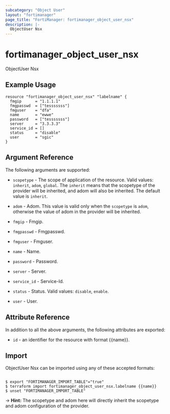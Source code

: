 ```yaml
---
subcategory: "Object User"
layout: "fortimanager"
page_title: "FortiManager: fortimanager_object_user_nsx"
description: |-
  ObjectUser Nsx
---
```


# fortimanager_object_user_nsx
ObjectUser Nsx

## Example Usage

```hcl
resource "fortimanager_object_user_nsx" "labelname" {
  fmgip      = "1.1.1.1"
  fmgpasswd  = ["tesssssss"]
  fmguser    = "dfa"
  name       = "ewwe"
  password   = ["tesssssss"]
  server     = "3.3.3.3"
  service_id = []
  status     = "disable"
  user       = "sgic"
}
```

## Argument Reference


The following arguments are supported:

* `scopetype` - The scope of application of the resource. Valid values: `inherit`, `adom`, `global`. The `inherit` means that the scopetype of the provider will be inherited, and adom will also be inherited. The default value is `inherit`.
* `adom` - Adom. This value is valid only when the `scopetype` is `adom`, otherwise the value of adom in the provider will be inherited.

* `fmgip` - Fmgip.
* `fmgpasswd` - Fmgpasswd.
* `fmguser` - Fmguser.
* `name` - Name.
* `password` - Password.
* `server` - Server.
* `service_id` - Service-Id.
* `status` - Status. Valid values: `disable`, `enable`.

* `user` - User.


## Attribute Reference

In addition to all the above arguments, the following attributes are exported:
* `id` - an identifier for the resource with format {{name}}.

## Import

ObjectUser Nsx can be imported using any of these accepted formats:
```

$ export "FORTIMANAGER_IMPORT_TABLE"="true"
$ terraform import fortimanager_object_user_nsx.labelname {{name}}
$ unset "FORTIMANAGER_IMPORT_TABLE"
```
-> **Hint:** The scopetype and adom here will directly inherit the scopetype and adom configuration of the provider.

